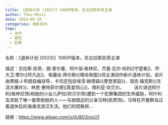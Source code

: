 ```yaml
---
title: 《退休计划 (2023)》1080P版本，尼古拉斯凯奇主演
author: Theo-Messi
date: 2024-05-10
categories: 电影系列
tags:
  - 动作
  - 冒险
  - 犯罪
---
```


名称：《退休计划 (2023)》1080P版本，尼古拉斯凯奇主演

描述：古拉斯·凯奇、朗·普尔曼、阿什丽·格林尼、杰基·厄尔·哈利([守望者])、乔·大卫·摩尔([阿凡达])、格蕾丝·拜尔斯(《嘻哈帝国》)将主演动作新片退休计划。该片由蒂姆·J·布朗自编自导，卡司还包括埃涅·赫德森(《摩登家庭》)、瑞克·福克斯(《生活大爆炸》)、林恩·惠特菲尔德([真爱同心])、塔利亚·坎贝尔。
　　该片讲述阿什利(格林尼饰)和她的小女儿萨拉(坎贝尔饰)遭到一个犯罪集团的生命威胁，阿什利去求助了唯一能帮助她的人——与她疏远的父亲马特(凯奇饰)。马特在开曼群岛过着退休后的海滩流浪汉生活。他们的团聚转...

链接：https://www.alipan.com/s/iiU8G3rscU1
